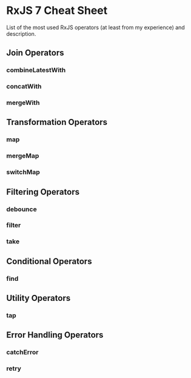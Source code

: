# RxJS 7 Cheat Sheet

List of the most used RxJS operators (at least from my experience) and description.

## Join Operators
### combineLatestWith
### concatWith
### mergeWith

## Transformation Operators
### map
### mergeMap
### switchMap

## Filtering Operators
### debounce
### filter
### take

## Conditional Operators
### find

## Utility Operators
### tap

## Error Handling Operators
### catchError
### retry
